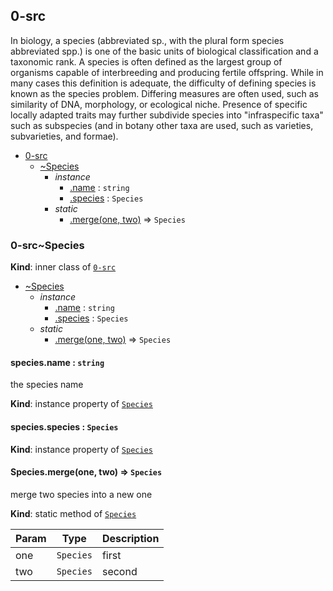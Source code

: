 <a name="module_0-src"></a>
## 0-src
In biology, a species (abbreviated sp., with the plural form species abbreviated spp.) is one of the basic units of biological classification and a taxonomic rank. A species is often defined as the largest group of organisms capable of interbreeding and producing fertile offspring. While in many cases this definition is adequate, the difficulty of defining species is known as the species problem. Differing measures are often used, such as similarity of DNA, morphology, or ecological niche. Presence of specific locally adapted traits may further subdivide species into "infraspecific taxa" such as subspecies (and in botany other taxa are used, such as varieties, subvarieties, and formae).


* [0-src](#module_0-src)
    * [~Species](#module_0-src..Species)
        * _instance_
            * [.name](#module_0-src..Species+name) : <code>string</code>
            * [.species](#module_0-src..Species+species) : <code>Species</code>
        * _static_
            * [.merge(one, two)](#module_0-src..Species.merge) ⇒ <code>Species</code>

<a name="module_0-src..Species"></a>
### 0-src~Species
**Kind**: inner class of <code>[0-src](#module_0-src)</code>  

* [~Species](#module_0-src..Species)
    * _instance_
        * [.name](#module_0-src..Species+name) : <code>string</code>
        * [.species](#module_0-src..Species+species) : <code>Species</code>
    * _static_
        * [.merge(one, two)](#module_0-src..Species.merge) ⇒ <code>Species</code>

<a name="module_0-src..Species+name"></a>
#### species.name : <code>string</code>
the species name

**Kind**: instance property of <code>[Species](#module_0-src..Species)</code>  
<a name="module_0-src..Species+species"></a>
#### species.species : <code>Species</code>
**Kind**: instance property of <code>[Species](#module_0-src..Species)</code>  
<a name="module_0-src..Species.merge"></a>
#### Species.merge(one, two) ⇒ <code>Species</code>
merge two species into a new one

**Kind**: static method of <code>[Species](#module_0-src..Species)</code>  

| Param | Type | Description |
| --- | --- | --- |
| one | <code>Species</code> | first |
| two | <code>Species</code> | second |

